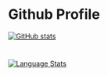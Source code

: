 # Github Profile

[![GitHub stats](https://github-readme-stats.vercel.app/api?username=aravindam&count_private=true&show_icons=true&theme=cobalt)](https://github.com/anuraghazra/github-readme-stats)
#
[![Language Stats](https://github-readme-stats.vercel.app/api/top-langs/?username=aravindam&langs_count=5&theme=cobalt)]()

